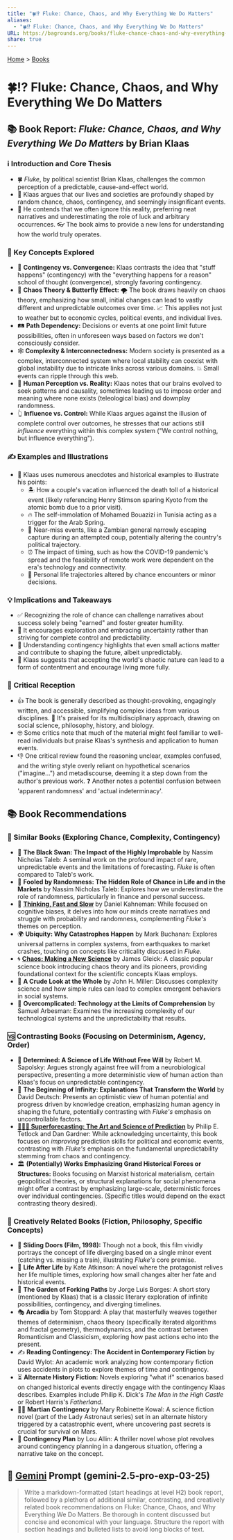 ```yaml
---
title: "🍀⁉️ Fluke: Chance, Chaos, and Why Everything We Do Matters"
aliases:
  - "🍀⁉️ Fluke: Chance, Chaos, and Why Everything We Do Matters"
URL: https://bagrounds.org/books/fluke-chance-chaos-and-why-everything-we-do-matters
share: true
---
```

[Home](../index.md) > [Books](./index.md)  
# 🍀⁉️ Fluke: Chance, Chaos, and Why Everything We Do Matters  
## 📚 Book Report: *Fluke: Chance, Chaos, and Why Everything We Do Matters* by Brian Klaas  
  
### ℹ️ Introduction and Core Thesis  
* 🍀 *Fluke*, by political scientist Brian Klaas, challenges the common perception of a predictable, cause-and-effect world.  
* 🎲 Klaas argues that our lives and societies are profoundly shaped by random chance, chaos, contingency, and seemingly insignificant events.  
* 🙈 He contends that we often ignore this reality, preferring neat narratives and underestimating the role of luck and arbitrary occurrences. 👓 The book aims to provide a new lens for understanding how the world truly operates.  
  
### 🤔 Key Concepts Explored  
* 🔄 **Contingency vs. Convergence:** Klaas contrasts the idea that "stuff happens" (contingency) with the "everything happens for a reason" school of thought (convergence), strongly favoring contingency.  
* 🦋 **Chaos Theory & Butterfly Effect:** 🌪️ The book draws heavily on chaos theory, emphasizing how small, initial changes can lead to vastly different and unpredictable outcomes over time. 📈 This applies not just to weather but to economic cycles, political events, and individual lives.  
* 🛤️ **Path Dependency:** Decisions or events at one point limit future possibilities, often in unforeseen ways based on factors we don't consciously consider.  
* 🕸️ **Complexity & Interconnectedness:** Modern society is presented as a complex, interconnected system where local stability can coexist with global instability due to intricate links across various domains. 💥 Small events can ripple through this web.  
* 🧠 **Human Perception vs. Reality:** Klaas notes that our brains evolved to seek patterns and causality, sometimes leading us to impose order and meaning where none exists (teleological bias) and downplay randomness.  
* 👆 **Influence vs. Control:** While Klaas argues against the illusion of complete control over outcomes, he stresses that our actions still *influence* everything within this complex system ("We control nothing, but influence everything").  
  
### ✍️ Examples and Illustrations  
* 📖 Klaas uses numerous anecdotes and historical examples to illustrate his points:  
    * 🏝️ How a couple's vacation influenced the death toll of a historical event (likely referencing Henry Stimson sparing Kyoto from the atomic bomb due to a prior visit).  
    * 🔥 The self-immolation of Mohamed Bouazizi in Tunisia acting as a trigger for the Arab Spring.  
    * 😬 Near-miss events, like a Zambian general narrowly escaping capture during an attempted coup, potentially altering the country's political trajectory.  
    * ⏰ The impact of timing, such as how the COVID-19 pandemic's spread and the feasibility of remote work were dependent on the era's technology and connectivity.  
    * 🧍 Personal life trajectories altered by chance encounters or minor decisions.  
  
### 💡 Implications and Takeaways  
* ✅ Recognizing the role of chance can challenge narratives about success solely being "earned" and foster greater humility.  
* 🚀 It encourages exploration and embracing uncertainty rather than striving for complete control and predictability.  
* 📣 Understanding contingency highlights that even small actions matter and contribute to shaping the future, albeit unpredictably.  
* 🧘 Klaas suggests that accepting the world's chaotic nature can lead to a form of contentment and encourage living more fully.  
  
### 📰 Critical Reception  
* 👍 The book is generally described as thought-provoking, engagingly written, and accessible, simplifying complex ideas from various disciplines. 🌟 It's praised for its multidisciplinary approach, drawing on social science, philosophy, history, and biology.  
* 🤓 Some critics note that much of the material might feel familiar to well-read individuals but praise Klaas's synthesis and application to human events.  
* 👎 One critical review found the reasoning unclear, examples confused, and the writing style overly reliant on hypothetical scenarios ("imagine...") and metadiscourse, deeming it a step down from the author's previous work. ❓ Another notes a potential confusion between 'apparent randomness' and 'actual indeterminacy'.  
  
## 📚 Book Recommendations  
### 👯 Similar Books (Exploring Chance, Complexity, Contingency)  
* 🦢 **The Black Swan: The Impact of the Highly Improbable** by Nassim Nicholas Taleb: A seminal work on the profound impact of rare, unpredictable events and the limitations of forecasting. *Fluke* is often compared to Taleb's work.  
* 🎲 **Fooled by Randomness: The Hidden Role of Chance in Life and in the Markets** by Nassim Nicholas Taleb: Explores how we underestimate the role of randomness, particularly in finance and personal success.  
* 🧠 **[Thinking, Fast and Slow](./thinking-fast-and-slow.md)** by Daniel Kahneman: While focused on cognitive biases, it delves into how our minds create narratives and struggle with probability and randomness, complementing *Fluke's* themes on perception.  
* 🌍 **Ubiquity: Why Catastrophes Happen** by Mark Buchanan: Explores universal patterns in complex systems, from earthquakes to market crashes, touching on concepts like criticality discussed in *Fluke*.  
* 🌀 **[Chaos: Making a New Science](./chaos.md)** by James Gleick: A classic popular science book introducing chaos theory and its pioneers, providing foundational context for the scientific concepts Klaas employs.  
* 🔎 **A Crude Look at the Whole** by John H. Miller: Discusses complexity science and how simple rules can lead to complex emergent behaviors in social systems.  
* 📱 **Overcomplicated: Technology at the Limits of Comprehension** by Samuel Arbesman: Examines the increasing complexity of our technological systems and the unpredictability that results.  
  
### 🆚 Contrasting Books (Focusing on Determinism, Agency, Order)  
* 🤖 **Determined: A Science of Life Without Free Will** by Robert M. Sapolsky: Argues strongly against free will from a neurobiological perspective, presenting a more deterministic view of human action than Klaas's focus on unpredictable contingency.  
* 🌠 **The Beginning of Infinity: Explanations That Transform the World** by David Deutsch: Presents an optimistic view of human potential and progress driven by knowledge creation, emphasizing human agency in shaping the future, potentially contrasting with *Fluke's* emphasis on uncontrollable factors.  
* **[🔮🎨🔬 Superforecasting: The Art and Science of Prediction](./superforecasting-the-art-and-science-of-prediction.md)** by Philip E. Tetlock and Dan Gardner: While acknowledging uncertainty, this book focuses on *improving* prediction skills for political and economic events, contrasting with *Fluke's* emphasis on the fundamental unpredictability stemming from chaos and contingency.  
* 🏛️ **(Potentially) Works Emphasizing Grand Historical Forces or Structures:** Books focusing on Marxist historical materialism, certain geopolitical theories, or structural explanations for social phenomena might offer a contrast by emphasizing large-scale, deterministic forces over individual contingencies. (Specific titles would depend on the exact contrasting theory desired).  
  
### 🎨 Creatively Related Books (Fiction, Philosophy, Specific Concepts)  
* 🚪 **Sliding Doors (Film, 1998):** Though not a book, this film vividly portrays the concept of life diverging based on a single minor event (catching vs. missing a train), illustrating *Fluke's* core premise.  
* 🔁 **Life After Life** by Kate Atkinson: A novel where the protagonist relives her life multiple times, exploring how small changes alter her fate and historical events.  
* 🌳 **The Garden of Forking Paths** by Jorge Luis Borges: A short story (mentioned by Klaas) that is a classic literary exploration of infinite possibilities, contingency, and diverging timelines.  
* 🎭 **Arcadia** by Tom Stoppard: A play that masterfully weaves together themes of determinism, chaos theory (specifically iterated algorithms and fractal geometry), thermodynamics, and the contrast between Romanticism and Classicism, exploring how past actions echo into the present.  
* ✍️ **Reading Contingency: The Accident in Contemporary Fiction** by David Wylot: An academic work analyzing how contemporary fiction uses accidents in plots to explore themes of time and contingency.  
* ⏳ **Alternate History Fiction:** Novels exploring "what if" scenarios based on changed historical events directly engage with the contingency Klaas describes. Examples include Philip K. Dick's *The Man in the High Castle* or Robert Harris's *Fatherland*.  
* 👩‍🚀 **Martian Contingency** by Mary Robinette Kowal: A science fiction novel (part of the Lady Astronaut series) set in an alternate history triggered by a catastrophic event, where uncovering past secrets is crucial for survival on Mars.  
* 🚨 **Contingency Plan** by Lou Allin: A thriller novel whose plot revolves around contingency planning in a dangerous situation, offering a narrative take on the concept.  
  
## 💬 [Gemini](../software/gemini.md) Prompt (gemini-2.5-pro-exp-03-25)  
> Write a markdown-formatted (start headings at level H2) book report, followed by a plethora of additional similar, contrasting, and creatively related book recommendations on Fluke: Chance, Chaos, and Why Everything We Do Matters. Be thorough in content discussed but concise and economical with your language. Structure the report with section headings and bulleted lists to avoid long blocks of text.
